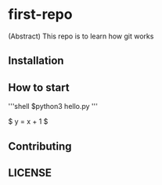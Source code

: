 # first-repo

(Abstract) This repo is to learn how git works

## Installation

## How to start

'''shell
$python3 hello.py
'''

$ y = x + 1 $

## Contributing

## LICENSE
